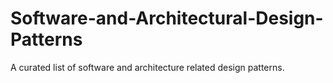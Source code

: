 # Software-and-Architectural-Design-Patterns
A curated list of software and architecture related design patterns.
